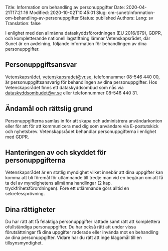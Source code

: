 Title: Information om behandling av personuppgifter
Date: 2020-04-21T17:21:16
Modified: 2020-10-02T10:45:01
Slug: om-sunet/information-om-behandling-av-personuppgifter
Status: published
Authors: 
Lang: sv
Translation: false


I enlighet med den allmänna dataskyddsförordningen (EU 2016/679), GDPR, och kompletterande nationell lagstiftning lämnar Vetenskapsrådet, där Sunet är en avdelning, följande information för behandlingen av dina personuppgifter.


Personuppgiftsansvar
--------------------





Vetenskapsrådet, [vetenskapsradet@vr.se](mailto:vetenskapsradet@vr.se), telefonnummer 08-546 440 00, är personuppgiftsansvarig för behandlingen av dina personuppgifter. Hos Vetenskapsrådet finns ett dataskyddsombud som nås via [dataskyddsombudet@vr.se](mailto:dataskyddsombudet@vr.se) eller telefonnummer 08-546 440 31.


Ändamål och rättslig grund
--------------------------


Personuppgifterna samlas in för att skapa och administrera användarkonton eller för att för att kommunicera med dig som användare via E-postutskick och nyhetsbrev. Vetenskapsrådet behandlar personuppgifterna i enlighet med GDPR.


Hanteringen av och skyddet för personuppgifterna
------------------------------------------------


Vetenskapsrådet är en statlig myndighet vilket innebär att dina uppgifter kan komma att bli föremål för utlämnande till tredje man vid en begäran om att få ta del av myndighetens allmänna handlingar (2 kap. tryckfrihetsförordningen). Före ett utlämnande görs alltid en sekretessprövning.


Dina rättigheter
----------------


Du har rätt att få felaktiga personuppgifter rättade samt rätt att komplettera ofullständiga personuppgifter. Du har också rätt att under vissa förutsättningar få dina uppgifter raderade eller invända mot en behandling av dina personuppgifter. Vidare har du rätt att inge klagomål till en tillsynsmyndighet.


 





